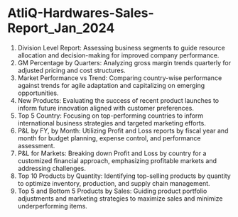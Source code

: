 # AtliQ-Hardwares-Sales-Report_Jan_2024
1.	Division Level Report: Assessing business segments to guide resource allocation and decision-making for improved company performance.
2.	GM Percentage by Quarters: Analyzing gross margin trends quarterly for adjusted pricing and cost structures.
3.	Market Performance vs Trend: Comparing country-wise performance against trends for agile adaptation and capitalizing on emerging opportunities.
4.	New Products: Evaluating the success of recent product launches to inform future innovation aligned with customer preferences.
5.	Top 5 Country: Focusing on top-performing countries to inform international business strategies and targeted marketing efforts.
6.	P&L by FY, by Month: Utilizing Profit and Loss reports by fiscal year and month for budget planning, expense control, and performance assessment.
7.	P&L for Markets: Breaking down Profit and Loss by country for a customized financial approach, emphasizing profitable markets and addressing challenges.
8.	Top 10 Products by Quantity: Identifying top-selling products by quantity to optimize inventory, production, and supply chain management.
9.	Top 5 and Bottom 5 Products by Sales: Guiding product portfolio adjustments and marketing strategies to maximize sales and minimize underperforming items.
